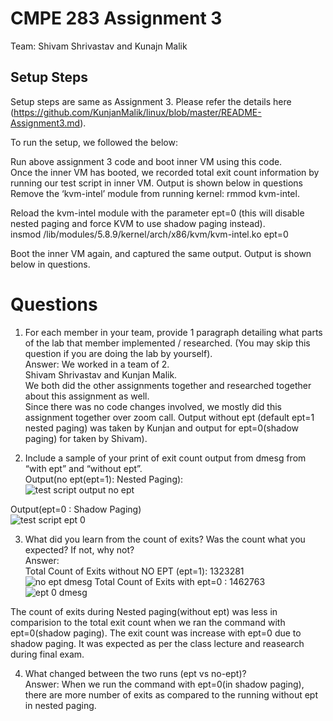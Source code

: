 # CMPE 283 Assignment 3
Team: Shivam Shrivastav and Kunajn Malik 

## Setup Steps
Setup steps are same as Assignment 3. Please refer the details here (https://github.com/KunjanMalik/linux/blob/master/README-Assignment3.md).  

To run the setup, we followed the below:  

Run above assignment 3 code and boot inner VM using this code.  
Once the inner VM has booted, we recorded total exit count information by running our test script in inner VM.
Output is shown below in questions
Remove the ‘kvm-intel’ module from running kernel:
rmmod kvm-intel.  

Reload the kvm-intel module with the parameter ept=0 (this will disable nested paging and force KVM to use shadow paging instead).  
insmod /lib/modules/5.8.9/kernel/arch/x86/kvm/kvm-intel.ko ept=0  

Boot the inner VM again, and captured the same output.
Output is shown below in questions.
  
  
# Questions

1. For each member in your team, provide 1 paragraph detailing what parts of the lab that member implemented / researched. (You may skip this question if you are doing the lab by yourself).  
Answer: We worked in a team of 2.  
Shivam Shrivastav and Kunjan Malik.  
We both did the other assignments together and researched together about this assignment as well.  
Since there was no code changes involved, we mostly did this assignment together over zoom call.
Output without ept (default ept=1 nested paging) was taken by Kunjan and output for ept=0(shadow paging) for taken by Shivam).  
  
  
2. Include a sample of your print of exit count output from dmesg from “with ept” and “without ept”.  
Output(no ept(ept=1): Nested Paging):    
![test script output no ept](https://user-images.githubusercontent.com/24988178/102020723-081bca00-3da1-11eb-8798-bb5317e7c936.png)  
  
    
Output(ept=0 : Shadow Paging)  
![test script ept 0](https://user-images.githubusercontent.com/24988178/102022090-77e28280-3daa-11eb-9247-4d88cd58617e.png)

  
  
3. What did you learn from the count of exits? Was the count what you expected? If not, why not?  
Answer:   
Total Count of Exits without NO EPT (ept=1): 1323281  
![no ept dmesg](https://user-images.githubusercontent.com/24988178/102020507-a27b0e00-3d9f-11eb-95f0-346c27429d39.png)
Total Count of Exits with ept=0 : 1462763  
![ept 0 dmesg](https://user-images.githubusercontent.com/24988178/102021989-d65b3100-3da9-11eb-99ee-6735f4fe77f0.png)  

The count of exits during Nested paging(without ept) was less in comparision to the total exit count when we ran the command with ept=0(shadow paging).
The exit count was increase with ept=0 due to shadow paging. It was expected as per the class lecture and reasearch during final exam.


4. What changed between the two runs (ept vs no-ept)?  
Answer: When we run the command with ept=0(in shadow paging), there are more number of exits as compared to the running without ept in nested paging.
